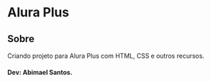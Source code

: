 <h1>Alura Plus</h1>

<h2>Sobre</h2> 
<p>Criando projeto para Alura Plus com HTML, CSS e outros recursos.</p>
<h4>Dev: Abimael Santos.</h4>

